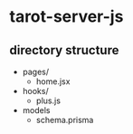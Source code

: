 # tarot-server-js


## directory structure

- pages/
  - home.jsx
- hooks/
  - plus.js
- models
  - schema.prisma